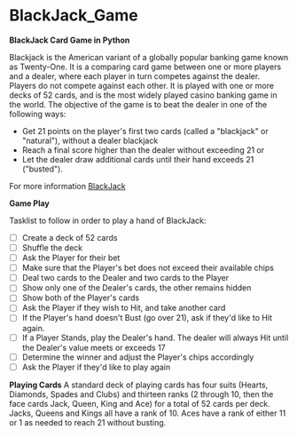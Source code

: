 # BlackJack_Game
**BlackJack Card Game in Python**

Blackjack is the American variant of a globally popular banking game known as Twenty-One. It is a comparing card game between one or more players and a dealer, where each player in turn competes against the dealer. Players do not compete against each other. It is played with one or more decks of 52 cards, and is the most widely played casino banking game in the world. The objective of the game is to beat the dealer in one of the following ways:

- Get 21 points on the player's first two cards (called a "blackjack" or "natural"), without a dealer blackjack 
- Reach a final score higher than the dealer without exceeding 21 or
- Let the dealer draw additional cards until their hand exceeds 21 ("busted").

For more information [BlackJack](https://en.wikipedia.org/wiki/Blackjack)

**Game Play**

Tasklist to follow in order to play a hand of BlackJack:
- [ ] Create a deck of 52 cards
- [ ] Shuffle the deck
- [ ] Ask the Player for their bet
- [ ] Make sure that the Player's bet does not exceed their available chips
- [ ] Deal two cards to the Dealer and two cards to the Player
- [ ] Show only one of the Dealer's cards, the other remains hidden
- [ ] Show both of the Player's cards
- [ ] Ask the Player if they wish to Hit, and take another card
- [ ] If the Player's hand doesn't Bust (go over 21), ask if they'd like to Hit again.
- [ ] If a Player Stands, play the Dealer's hand. The dealer will always Hit until the Dealer's value meets or exceeds 17
- [ ] Determine the winner and adjust the Player's chips accordingly
- [ ] Ask the Player if they'd like to play again

**Playing Cards**
A standard deck of playing cards has four suits (Hearts, Diamonds, Spades and Clubs) and thirteen ranks (2 through 10, then the face cards Jack, Queen, King and Ace) for a total of 52 cards per deck. Jacks, Queens and Kings all have a rank of 10. Aces have a rank of either 11 or 1 as needed to reach 21 without busting.
